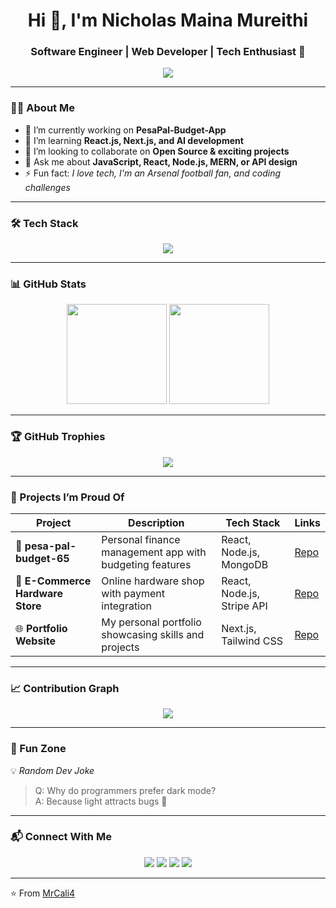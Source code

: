 <!-- Banner / Intro -->
<h1 align="center">Hi 👋, I'm Nicholas Maina Mureithi</h1>
<h3 align="center">Software Engineer | Web Developer | Tech Enthusiast 🚀</h3>

<!-- Typing effect -->
<p align="center">
  <img src="https://readme-typing-svg.herokuapp.com?size=22&color=36BCF7&lines=Fullstack+Developer;Open+Source+Contributor;Tech+Enthusiast;Always+Learning+New+Things" />
</p>

---

### 👨‍💻 About Me
- 🔭 I’m currently working on **PesaPal-Budget-App**
- 🌱 I’m learning **React.js, Next.js, and AI development**
- 👯 I’m looking to collaborate on **Open Source & exciting projects**
- 💬 Ask me about **JavaScript, React, Node.js, MERN, or API design**
- ⚡ Fun fact: *I love tech, I'm an Arsenal football fan, and coding challenges*

---

### 🛠 Tech Stack
<p align="center">
  <img src="https://skillicons.dev/icons?i=js,ts,react,nextjs,nodejs,express,mongodb,postgres,html,css,tailwind,bootstrap,java,python,django,git,github,docker,linux" />
</p>

---

### 📊 GitHub Stats
<p align="center">
  <img src="https://github-readme-stats.vercel.app/api?username=MrCali4&show_icons=true&theme=radical" height="160"/>
  <img src="https://github-readme-streak-stats.herokuapp.com/?user=MrCali4&theme=radical" height="160"/>
</p>

---

### 🏆 GitHub Trophies
<p align="center">
  <img src="https://github-profile-trophy.vercel.app/?username=MrCali4&theme=darkhub&margin-w=10&row=1" />
</p>

---

### 🌟 Projects I’m Proud Of

| Project | Description | Tech Stack | Links |
|---------|-------------|------------|-------|
| 💸 **pesa-pal-budget-65** | Personal finance management app with budgeting features | React, Node.js, MongoDB | [Repo](https://github.com/MrCali4/pesa-pal-budget-65) |
| 🛒 **E-Commerce Hardware Store** | Online hardware shop with payment integration | React, Node.js, Stripe API | [Repo](https://github.com/MrCali4/ecommerce-hardware-store) |
| 🌐 **Portfolio Website** | My personal portfolio showcasing skills and projects | Next.js, Tailwind CSS | [Repo](https://github.com/MrCali4/portfolio) |

---

### 📈 Contribution Graph
<p align="center">
  <img src="https://github-readme-activity-graph.vercel.app/graph?username=MrCali4&theme=react-dark" />
</p>

---

### 🎉 Fun Zone
💡 *Random Dev Joke*  
> Q: Why do programmers prefer dark mode?  
> A: Because light attracts bugs 🐛

---

### 📬 Connect With Me
<p align="center">
  <a href="https://x.com/Nichola53675667?t=Fx4pkGL62BjOnXqb8XFHcw&s=09"><img src="https://skillicons.dev/icons?i=twitter" /></a>
  <a href="https://www.linkedin.com/in/nicholas-mureithi-323972344"><img src="https://skillicons.dev/icons?i=linkedin" /></a>
  <a href="https://www.instagram.com/nklaus0/"><img src="https://skillicons.dev/icons?i=instagram" /></a>
  <a href="mailto:nicholasmureithi68@gmail.com"><img src="https://skillicons.dev/icons?i=gmail" /></a>
</p>

---

⭐️ From [MrCali4](https://github.com/MrCali4)
